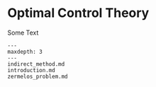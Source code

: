 Optimal Control Theory
===========================

Some Text

```{toctree}
---
maxdepth: 3
---
indirect_method.md
introduction.md
zermelos_problem.md
```